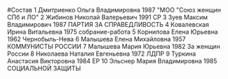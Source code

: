 #Состав
1 Дмитриенко Ольга Владимировна 1987 \"МОО \"Союз женщин СПб и ЛО\"
2 Жибинов Николай Валерьевич 1991 СР
3 Зуев Максим Владимирович 1987 ПАРТИЯ ЗА СПРАВЕДЛИВОСТЬ
4 Ковалевская Ирина Витальевна 1975 собрание-работа
5 Корнилова Елена Юрьевна 1962 Чернобыль-Нева
6 Малышева Елена Михайловна 1957 КОММУНИСТЫ РОССИИ
7 Малышева Мария Юрьевна 1982 За женщин России
8 Николаева Наталия Евгеньевна 1972 ЛДПР
9 Туркина Анастасия Викторовна 1984 ЕР
10 Эльснер Мария Владимировна 1985 СОЦИАЛЬНОЙ ЗАЩИТЫ
